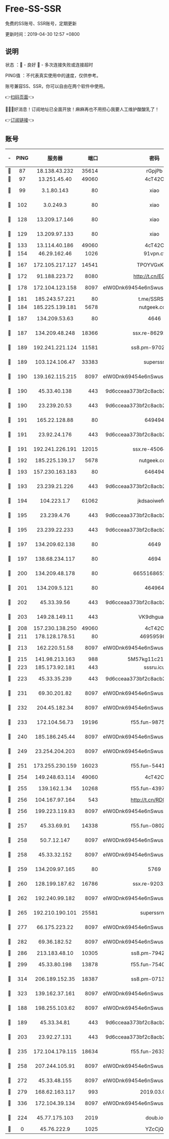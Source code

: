 # Free-SS-SSR

免费的SS账号、SSR账号，定期更新

更新时间：2019-04-30 12:57 +0800

## 说明

状态     ：🙂 - 良好 🙁 - 多次连接失败或连接超时

PING值   ：不代表真实使用中的速度，仅供参考。

账号兼容SS、SSR，你可以自由在两个软件中使用。

👉[扫码页面](https://liesauer.github.io/Free-SS-SSR/)👈

🎉🎉🎉好消息！订阅地址已全面开放！麻麻再也不用担心我要人工维护酸酸乳了！

👉[订阅链接](https://www.liesauer.net/yogurt/subscribe?ACCESS_TOKEN=DAYxR3mMaZAsaqUb)👈

## 账号

|-|PING|服务器|端口|密码|加密方式|区域|
|:----:|:----:|:-----:|-----:|:----:|:----:|:----:|
|🙂|87|18.138.43.232|35614|rGpjPb|rc4-md5|SG|
|🙂|97|13.251.45.40|49060|4cT42C|chacha20|SG|
|🙂|99|3.1.80.143|80|xiao|aes-128-ctr|SG|
|🙂|102|3.0.249.3|80|xiao|aes-128-ctr|SG|
|🙂|128|13.209.17.146|80|xiao|aes-128-ctr|KR|
|🙂|129|13.209.97.133|80|xiao|aes-128-ctr|KR|
|🙂|133|13.114.40.186|49060|4cT42C|chacha20|JP|
|🙂|154|46.29.162.46|1026|91vpn.cf|rc4-md5|RU|
|🙂|167|172.105.217.127|14541|TPOYVGxKglpi|aes-256-cfb|JP|
|🙂|172|91.188.223.72|8080|http://t.cn/EGJIyrl|rc4-md5|RU|
|🙂|178|172.104.123.158|8097|eIW0Dnk69454e6nSwuspv9DmS201tQ0D|aes-256-cfb|JP|
|🙂|181|185.243.57.221|80|t.me/SSRSUB|rc4-md5|US|
|🙂|184|185.225.139.181|5678|nutgeek.com|rc4-md5|US|
|🙂|187|134.209.53.63|80|4646|aes-256-cfb|US|
|🙂|187|134.209.48.248|18366|ssx.re-86292832|aes-256-cfb|US|
|🙂|189|192.241.221.124|11581|ss8.pm-97021116|aes-256-cfb|US|
|🙂|189|103.124.106.47|33383|supersss|aes-256-cfb|US|
|🙂|190|139.162.115.215|8097|eIW0Dnk69454e6nSwuspv9DmS201tQ0D|aes-256-cfb|JP|
|🙂|190|45.33.40.138|443|9d6cceaa373bf2c8acb22e60b6a58be6|aes-256-cfb|US|
|🙂|190|23.239.20.53|443|9d6cceaa373bf2c8acb22e60b6a58be6|aes-256-cfb|US|
|🙂|191|165.22.128.88|80|649494|aes-256-cfb|US|
|🙂|191|23.92.24.176|443|9d6cceaa373bf2c8acb22e60b6a58be6|aes-256-cfb|US|
|🙂|191|192.241.226.191|12015|ssx.re-45064573|aes-256-cfb|US|
|🙂|192|185.225.139.17|5678|nutgeek.com|rc4-md5|US|
|🙂|193|157.230.163.183|80|646494|aes-256-cfb|US|
|🙂|193|23.239.21.226|443|9d6cceaa373bf2c8acb22e60b6a58be6|aes-256-cfb|US|
|🙂|194|104.223.1.7|61062|jkdsaoiwefdsa|aes-256-cfb|US|
|🙂|195|23.239.4.76|443|9d6cceaa373bf2c8acb22e60b6a58be6|aes-256-cfb|US|
|🙂|195|23.239.22.233|443|9d6cceaa373bf2c8acb22e60b6a58be6|aes-256-cfb|US|
|🙂|197|134.209.62.138|80|4649|aes-256-cfb|US|
|🙂|197|138.68.234.117|80|4694|aes-256-cfb|US|
|🙂|200|134.209.48.178|80|6655168651651|aes-256-cfb|US|
|🙂|201|134.209.5.121|80|464964|aes-256-cfb|US|
|🙂|202|45.33.39.56|443|9d6cceaa373bf2c8acb22e60b6a58be6|aes-256-cfb|US|
|🙂|203|149.28.149.11|443|VK9dhgualsL|aes-256-cfb|SG|
|🙂|208|157.230.138.250|49060|4cT42C|chacha20|US|
|🙂|211|178.128.178.51|80|469595985|chacha20|US|
|🙂|213|162.220.51.58|8097|eIW0Dnk69454e6nSwuspv9DmS201tQ0D|aes-256-cfb|US|
|🙂|215|141.98.213.163|988|5M57kg11c214qDmK|chacha20|KR|
|🙂|223|185.173.92.181|443|sssru.icu|rc4-md5|RU|
|🙂|223|45.33.35.239|443|9d6cceaa373bf2c8acb22e60b6a58be6|aes-256-cfb|US|
|🙂|231|69.30.201.82|8097|eIW0Dnk69454e6nSwuspv9DmS201tQ0D|aes-256-cfb|US|
|🙂|232|204.45.182.34|8097|eIW0Dnk69454e6nSwuspv9DmS201tQ0D|aes-256-cfb|US|
|🙂|233|172.104.56.73|19196|f55.fun-98752648|aes-256-cfb|SG|
|🙂|240|185.186.245.44|8097|eIW0Dnk69454e6nSwuspv9DmS201tQ0D|aes-256-cfb|NL|
|🙂|249|23.254.204.203|8097|eIW0Dnk69454e6nSwuspv9DmS201tQ0D|aes-256-cfb|US|
|🙂|251|173.255.230.159|16023|f55.fun-54414597|aes-256-cfb|US|
|🙂|254|149.248.63.114|49060|4cT42C|chacha20|CA|
|🙂|255|139.162.1.34|10268|f55.fun-43971821|aes-256-cfb|SG|
|🙂|256|104.167.97.164|543|http://t.cn/RD0D7sx|rc4-md5|CA|
|🙂|256|199.223.119.83|8097|eIW0Dnk69454e6nSwuspv9DmS201tQ0D|aes-256-cfb|US|
|🙂|257|45.33.69.91|14338|f55.fun-08025471|aes-256-cfb|US|
|🙂|258|50.7.12.147|8097|eIW0Dnk69454e6nSwuspv9DmS201tQ0D|aes-256-cfb|US|
|🙂|258|45.33.32.152|8097|eIW0Dnk69454e6nSwuspv9DmS201tQ0D|aes-256-cfb|US|
|🙂|259|134.209.97.165|80|5769|aes-256-cfb|SG|
|🙂|260|128.199.187.62|16786|ssx.re-92032139|aes-256-cfb|SG|
|🙂|262|192.240.99.182|8097|eIW0Dnk69454e6nSwuspv9DmS201tQ0D|aes-256-cfb|US|
|🙂|265|192.210.190.101|25581|superssrnet|aes-256-cfb|US|
|🙂|277|66.175.223.22|8097|eIW0Dnk69454e6nSwuspv9DmS201tQ0D|aes-256-cfb|US|
|🙂|282|69.36.182.52|8097|eIW0Dnk69454e6nSwuspv9DmS201tQ0D|aes-256-cfb|US|
|🙂|286|213.183.48.10|10305|ss8.pm-79421653|rc4-md5|RU|
|🙂|299|45.33.80.198|13878|f55.fun-75405772|aes-256-cfb|US|
|🙂|314|206.189.152.35|18387|ss8.pm-07132480|aes-256-cfb|SG|
|🙂|323|139.162.37.161|8097|eIW0Dnk69454e6nSwuspv9DmS201tQ0D|aes-256-cfb|SG|
|🙂|188|198.255.103.62|8097|eIW0Dnk69454e6nSwuspv9DmS201tQ0D|aes-256-cfb|US|
|🙂|189|45.33.34.81|443|9d6cceaa373bf2c8acb22e60b6a58be6|aes-256-cfb|US|
|🙂|203|23.92.27.131|443|9d6cceaa373bf2c8acb22e60b6a58be6|aes-256-cfb|US|
|🙂|235|172.104.179.115|18634|f55.fun-26330343|aes-256-cfb|SG|
|🙂|258|207.244.105.91|8097|eIW0Dnk69454e6nSwuspv9DmS201tQ0D|aes-256-cfb|US|
|🙂|272|45.33.48.155|8097|eIW0Dnk69454e6nSwuspv9DmS201tQ0D|aes-256-cfb|US|
|🙂|279|168.62.163.117|993|2019.03.07|rc4-md5|US|
|🙂|336|172.104.39.134|8097|eIW0Dnk69454e6nSwuspv9DmS201tQ0D|aes-256-cfb|SG|
|🙁|224|45.77.175.103|2019|doub.io|aes-128-ctr|SG|
|🙁|0|45.76.222.9|1025|YZcCjQ|rc4-md5|JP|
